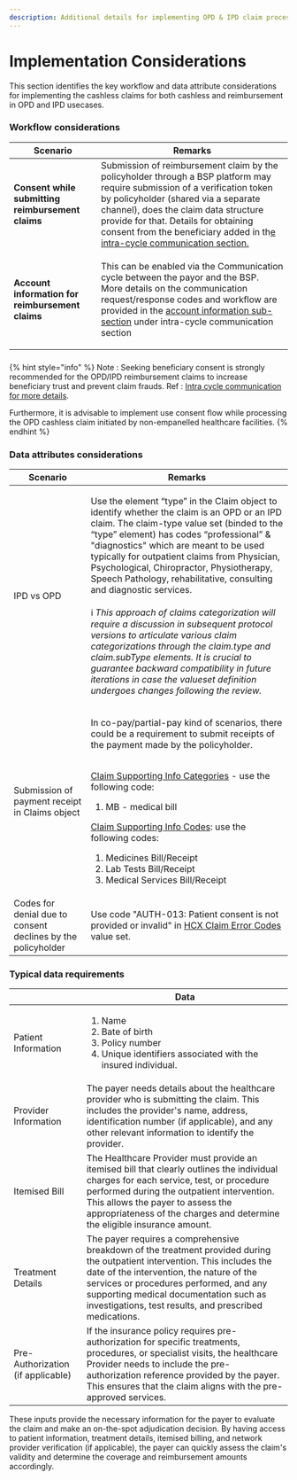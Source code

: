 ```yaml
---
description: Additional details for implementing OPD & IPD claim process using HCX protocol
---
```


# Implementation Considerations

This section identifies the key workflow and data attribute considerations for implementing the cashless claims for both cashless and reimbursement  in OPD and IPD usecases.&#x20;

### **Workflow considerations**&#x20;

| Scenario                                           | Remarks                                                                                                                                                                                                                                                                                                                                                                                                                                                                               |
| -------------------------------------------------- | ------------------------------------------------------------------------------------------------------------------------------------------------------------------------------------------------------------------------------------------------------------------------------------------------------------------------------------------------------------------------------------------------------------------------------------------------------------------------------------- |
| **Consent while submitting reimbursement claims**  | Submission of reimbursement claim by the policyholder through a BSP platform may require submission of a verification token by policyholder (shared via a separate channel), does the claim data structure provide for that. Details for obtaining consent from the beneficiary added in th[e intra-cycle communication section.](../hcx-technical-specifications/open-protocol/key-components-building-blocks/exchange-protocol/additional-message-flows/intra-cycle-communication/) |
| **Account information for reimbursement claims**   | <p>This can be enabled via the Communication cycle between the payor and the BSP. <br>More details on the communication request/response codes and workflow are provided in the <a href="../hcx-technical-specifications/open-protocol/key-components-building-blocks/exchange-protocol/additional-message-flows/intra-cycle-communication/seeking-account-information.md">account information sub-section</a> under intra-cycle communication section</p>                            |

###

{% hint style="info" %}
Note : Seeking beneficiary consent is strongly recommended for the OPD/IPD reimbursement claims to increase beneficiary trust and prevent claim frauds. Ref : [Intra cycle communication for more details](../hcx-technical-specifications/open-protocol/key-components-building-blocks/exchange-protocol/additional-message-flows/intra-cycle-communication/).

Furthermore, it is advisable to implement use consent flow while processing the OPD cashless claim  initiated by non-empanelled healthcare facilities.&#x20;
{% endhint %}

### **Data attributes considerations**&#x20;

| Scenario                                                     | Remarks                                                                                                                                                                                                                                                                                                                                                                                                                                                                                                                                                                                                                                                                                                                                                                                                                                              |
| ------------------------------------------------------------ | ---------------------------------------------------------------------------------------------------------------------------------------------------------------------------------------------------------------------------------------------------------------------------------------------------------------------------------------------------------------------------------------------------------------------------------------------------------------------------------------------------------------------------------------------------------------------------------------------------------------------------------------------------------------------------------------------------------------------------------------------------------------------------------------------------------------------------------------------------- |
| IPD vs OPD                                                   | <p>Use the element “type” in the Claim object to identify whether the claim is an OPD or an IPD claim. The claim-type value set (binded to the “type” element) has codes “professional” &#x26; "diagnostics" which are meant to be used typically for outpatient claims from Physician, Psychological, Chiropractor, Physiotherapy, Speech Pathology, rehabilitative, consulting and diagnostic services.<br><br><span data-gb-custom-inline data-tag="emoji" data-code="2139">ℹ</span> <em>This approach of claims categorization will require a discussion in subsequent protocol versions to articulate various claim categorizations through the claim.type and claim.subType elements. It is crucial to guarantee  backward compatibility in future iterations in case the valueset definition undergoes changes following the review.</em></p> |
| Submission of payment receipt in Claims object               | <p></p><p>In co-pay/partial-pay kind of scenarios, there could be a requirement to submit receipts of the payment made by the policyholder. </p><p><br><a href="https://ig.hcxprotocol.io/v0.9/ValueSet-claim-supporting-info-categories.html">Claim Supporting Info Categories</a> - use the following code:</p><ol><li>MB - medical bill</li></ol><p><a href="https://ig.hcxprotocol.io/v0.9/ValueSet-claim-supporting-info-codes.html">Claim Supporting Info Codes</a>: use the following codes:</p><ol><li>Medicines Bill/Receipt</li><li>Lab Tests Bill/Receipt</li><li>Medical Services Bill/Receipt</li></ol>                                                                                                                                                                                                                                 |
| Codes for denial due to consent declines by the policyholder | Use code "AUTH-013: Patient consent is not provided or invalid" in [HCX Claim Error Codes](https://ig.hcxprotocol.io/v0.9/ValueSet-claim-error-codes.html) value set.                                                                                                                                                                                                                                                                                                                                                                                                                                                                                                                                                                                                                                                                                |

### Typical data requirements&#x20;

|                                   | Data                                                                                                                                                                                                                                                                                                                  |
| --------------------------------- | --------------------------------------------------------------------------------------------------------------------------------------------------------------------------------------------------------------------------------------------------------------------------------------------------------------------- |
| Patient Information               | <ol><li>Name </li><li>Bate of birth </li><li>Policy number </li><li>Unique identifiers associated with the insured individual.</li></ol>                                                                                                                                                                              |
| Provider Information              | The payer needs details about the healthcare provider who is submitting the claim. This includes the provider's name, address, identification number (if applicable), and any other relevant information to identify the provider.                                                                                    |
| Itemised Bill                     | The Healthcare Provider must provide an itemised bill that clearly outlines the individual charges for each service, test, or procedure performed during the outpatient intervention. This allows the payer to assess the appropriateness of the charges and determine the eligible insurance amount.                 |
| Treatment Details                 | The payer requires a comprehensive breakdown of the treatment provided during the outpatient intervention. This includes the date of the intervention, the nature of the services or procedures performed, and any supporting medical documentation such as investigations, test results, and prescribed medications. |
| Pre-Authorization (if applicable) | If the insurance policy requires pre-authorization for specific treatments, procedures, or specialist visits, the healthcare Provider needs to include the pre-authorization reference provided by the payer. This ensures that the claim aligns with the pre-approved services.                                      |

These inputs provide the necessary information for the payer to evaluate the claim and make an on-the-spot adjudication decision. By having access to patient information, treatment details, itemised billing, and network provider verification (if applicable), the payer can quickly assess the claim's validity and determine the coverage and reimbursement amounts accordingly.
